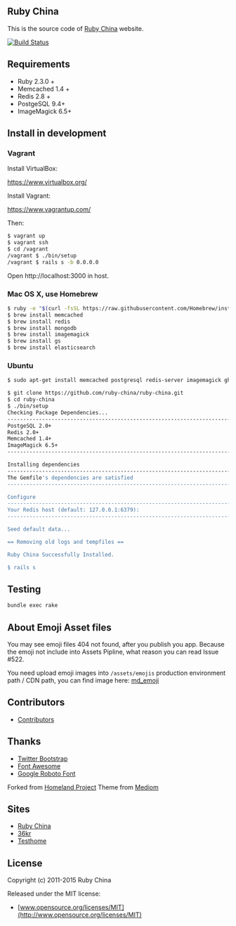 ## Ruby China

This is the source code of [Ruby China](http://ruby-china.org) website.

[![Build Status](https://travis-ci.org/ruby-china/ruby-china.svg?branch=master)](https://travis-ci.org/ruby-china/ruby-china)

## Requirements

* Ruby 2.3.0 +
* Memcached 1.4 +
* Redis 2.8 +
* PostgeSQL 9.4+
* ImageMagick 6.5+

## Install in development

### Vagrant

Install VirtualBox:

https://www.virtualbox.org/

Install Vagrant:

https://www.vagrantup.com/

Then:

```bash
$ vagrant up
$ vagrant ssh
$ cd /vagrant
/vagrant $ ./bin/setup
/vagrant $ rails s -b 0.0.0.0
```

Open http://localhost:3000 in host.

### Mac OS X, use Homebrew

```bash
$ ruby -e "$(curl -fsSL https://raw.githubusercontent.com/Homebrew/install/master/install)"
$ brew install memcached
$ brew install redis
$ brew install mongodb
$ brew install imagemagick
$ brew install gs
$ brew install elasticsearch
```

### Ubuntu

```bash
$ sudo apt-get install memcached postgresql redis-server imagemagick ghostscript
```

```bash
$ git clone https://github.com/ruby-china/ruby-china.git
$ cd ruby-china
$ ./bin/setup
Checking Package Dependencies...
--------------------------------------------------------------------------------
PostgeSQL 2.0+                                                             [Yes]
Redis 2.0+                                                                 [Yes]
Memcached 1.4+                                                             [Yes]
ImageMagick 6.5+                                                           [Yes]
--------------------------------------------------------------------------------

Installing dependencies
--------------------------------------------------------------------------------
The Gemfile's dependencies are satisfied
--------------------------------------------------------------------------------

Configure
--------------------------------------------------------------------------------
Your Redis host (default: 127.0.0.1:6379):
--------------------------------------------------------------------------------

Seed default data...                                                      [Done]

== Removing old logs and tempfiles ==

Ruby China Successfully Installed.

$ rails s
```

## Testing

```bash
bundle exec rake
```

## About Emoji Asset files

You may see emoji files 404 not found, after you publish you app. Because the emoji not include into Assets Pipline, what reason you can read Issue #522.

You need upload emoji images into `/assets/emojis` production environment path / CDN path, you can find image here: [md_emoji](https://github.com/elm-city-craftworks/md_emoji/tree/master/vendor/assets/images/emojis)

## Contributors

* [Contributors](https://github.com/ruby-china/ruby-china/contributors)

## Thanks

* [Twitter Bootstrap](https://twitter.github.com/bootstrap)
* [Font Awesome](http://fortawesome.github.io/Font-Awesome/icons/)
* [Google Roboto Font](https://github.com/google/roboto)

Forked from [Homeland Project](https://github.com/huacnlee/homeland)
Theme from [Mediom](https://github.com/huacnlee/mediom)

## Sites

* [Ruby China](https://ruby-china.org)
* [36kr](http://36kr.com/)
* [Testhome](http://testerhome.com/)

## License

Copyright (c) 2011-2015 Ruby China

Released under the MIT license:

* [www.opensource.org/licenses/MIT](http://www.opensource.org/licenses/MIT)
